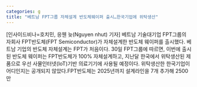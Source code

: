 ```yaml
---
categories: g
title: "베트남 FPT그룹 자체설계 반도체웨이퍼 출시…한국기업에 위탁생산"
---
```

[인사이드비나=호치민, 응웬 늇(Nguyen nhut) 기자] 베트남 기술대기업 FPT그룹의 자회사 FPT반도체(FPT Semiconductor)가 자체설계한 반도체 웨이퍼를 출시했다. 베트남 기업의 반도체 자체설계는 FPT가 처음이다. 30일 FPT그룹에 따르면, 이번에 출시된 반도체 웨이퍼는 FPT반도체가 100% 자체설계하고, 지난달 한국에서 위탁생산된 제품으로 우선 사물인터넷(IoT)기반 의료기기에 사용될 예정이다. 위탁생산한 한국기업이 어디인지는 공개되지 않았다.FPT반도체는 2025년까지 설계라인을 7개 추가해 2500만